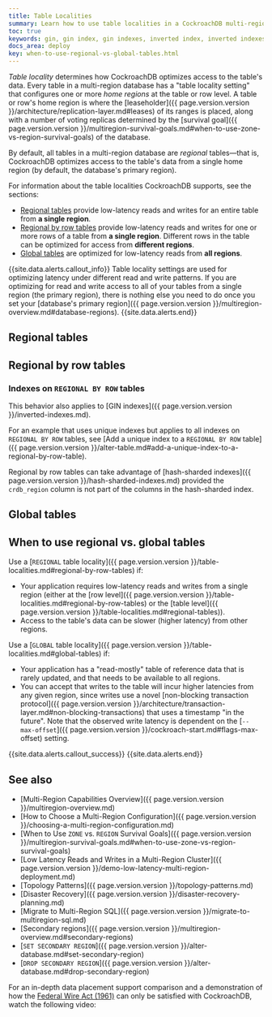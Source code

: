 ```yaml
---
title: Table Localities
summary: Learn how to use table localities in a CockroachDB multi-region cluster.
toc: true
keywords: gin, gin index, gin indexes, inverted index, inverted indexes, accelerated index, accelerated indexes
docs_area: deploy
key: when-to-use-regional-vs-global-tables.html
---
```


_Table locality_ determines how CockroachDB optimizes access to the table's data. Every table in a multi-region database has a "table locality setting" that configures one or more *home regions* at the table or row level. A table or row's home region is where the [leaseholder]({{ page.version.version }}/architecture/replication-layer.md#leases) of its ranges is placed, along with a number of voting replicas determined by the [survival goal]({{ page.version.version }}/multiregion-survival-goals.md#when-to-use-zone-vs-region-survival-goals) of the database.

By default, all tables in a multi-region database are _regional_ tables—that is, CockroachDB optimizes access to the table's data from a single home region (by default, the database's primary region).

For information about the table localities CockroachDB supports, see the sections:

- [Regional tables](#regional-tables) provide low-latency reads and writes for an entire table from **a single region**.
- [Regional by row tables](#regional-by-row-tables) provide low-latency reads and writes for one or more rows of a table from **a single region**. Different rows in the table can be optimized for access from **different regions**.
- [Global tables](#global-tables) are optimized for low-latency reads from **all regions**.

{{site.data.alerts.callout_info}}
Table locality settings are used for optimizing latency under different read and write patterns. If you are optimizing for read and write access to all of your tables from a single region (the primary region), there is nothing else you need to do once you set your [database's primary region]({{ page.version.version }}/multiregion-overview.md#database-regions).
{{site.data.alerts.end}}

## Regional tables


## Regional by row tables


### Indexes on `REGIONAL BY ROW` tables


This behavior also applies to [GIN indexes]({{ page.version.version }}/inverted-indexes.md).

For an example that uses unique indexes but applies to all indexes on `REGIONAL BY ROW` tables, see [Add a unique index to a `REGIONAL BY ROW` table]({{ page.version.version }}/alter-table.md#add-a-unique-index-to-a-regional-by-row-table).

Regional by row tables can take advantage of [hash-sharded indexes]({{ page.version.version }}/hash-sharded-indexes.md) provided the `crdb_region` column is not part of the columns in the hash-sharded index.

## Global tables


## When to use regional vs. global tables

Use a [`REGIONAL` table locality]({{ page.version.version }}/table-localities.md#regional-by-row-tables) if:

- Your application requires low-latency reads and writes from a single region (either at the [row level]({{ page.version.version }}/table-localities.md#regional-by-row-tables) or the [table level]({{ page.version.version }}/table-localities.md#regional-tables)).
- Access to the table's data can be slower (higher latency) from other regions.

Use a [`GLOBAL` table locality]({{ page.version.version }}/table-localities.md#global-tables) if:

- Your application has a "read-mostly" table of reference data that is rarely updated, and that needs to be available to all regions.
- You can accept that writes to the table will incur higher latencies from any given region, since writes use a novel [non-blocking transaction protocol]({{ page.version.version }}/architecture/transaction-layer.md#non-blocking-transactions) that uses a timestamp "in the future". Note that the observed write latency is dependent on the [`--max-offset`]({{ page.version.version }}/cockroach-start.md#flags-max-offset) setting.

{{site.data.alerts.callout_success}}
{{site.data.alerts.end}}

## See also

- [Multi-Region Capabilities Overview]({{ page.version.version }}/multiregion-overview.md)
- [How to Choose a Multi-Region Configuration]({{ page.version.version }}/choosing-a-multi-region-configuration.md)
- [When to Use `ZONE` vs. `REGION` Survival Goals]({{ page.version.version }}/multiregion-survival-goals.md#when-to-use-zone-vs-region-survival-goals)
- [Low Latency Reads and Writes in a Multi-Region Cluster]({{ page.version.version }}/demo-low-latency-multi-region-deployment.md)
- [Topology Patterns]({{ page.version.version }}/topology-patterns.md)
- [Disaster Recovery]({{ page.version.version }}/disaster-recovery-planning.md)
- [Migrate to Multi-Region SQL]({{ page.version.version }}/migrate-to-multiregion-sql.md)
- [Secondary regions]({{ page.version.version }}/multiregion-overview.md#secondary-regions)
- [`SET SECONDARY REGION`]({{ page.version.version }}/alter-database.md#set-secondary-region)
- [`DROP SECONDARY REGION`]({{ page.version.version }}/alter-database.md#drop-secondary-region)


For an in-depth data placement support comparison and a demonstration of how the [Federal Wire Act (1961)](https://en.wikipedia.org/wiki/Federal_Wire_Act) can only be satisfied with CockroachDB, watch the following video:
